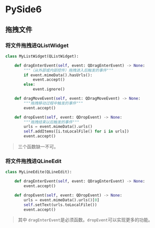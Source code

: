 # PySide6

## 拖拽文件

### 将文件拖拽进QListWidget

```python
class MyListWidget(QListWidget):

    def dragEnterEvent(self, event: QDragEnterEvent) -> None:
        """（从外部或内部控件）拖拽进入后触发的事件"""
        if event.mimeData().hasUrls():
            event.accept()
        else:
            event.ignore()

    def dragMoveEvent(self, event: QDragMoveEvent) -> None:
        """拖拽移动过程中触发的事件"""
        event.accept()

    def dropEvent(self, event: QDropEvent) -> None:
        """拖拽结束以后触发的事件"""
        urls = event.mimeData().urls()
        self.addItems([i.toLocalFile() for i in urls])
        event.accept()
```

> 三个函数缺一不可。

### 将文件拖拽进QLineEdit

```python
class MyLineEdite(QLineEdit):

    def dragEnterEvent(self, event: QDragEnterEvent) -> None:
        event.accept()

    def dropEvent(self, event: QDropEvent) -> None:
        urls = event.mimeData().urls()[0]
        self.setText(urls.toLocalFile())
        event.accept()
```

> 其中 `dragEnterEvent`是必须函数。`dropEvent`可以实现更多的功能。

